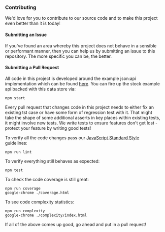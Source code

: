 ### Contributing

We'd love for you to contribute to our source code and to make this project even better than it is today!

#### Submitting an Issue

If you've found an area whereby this project does not behave in a sensible or performant manner, then you can help us by submitting an issue to this repository. The more specific you can be, the better.

#### Submitting a Pull Request

All code in this project is developed around the example json:api implementation which can be found [here](https://github.com/holidayextras/jsonapi-server). You can fire up the stock example api backed with this data store via:
```
npm start
```

Every pull request that changes code in this project needs to either fix an existing tst case or have some form of regression test with it. That might take the shape of some additional asserts in key places within existing tests, it might involve new tests. We write tests to ensure features don't get lost - protect your feature by writing good tests!

To verify all the code changes pass our [JavaScript Standard Style](https://standardjs.com/) guidelines:
```
npm run lint
```

To verify everything still behaves as expected:
```
npm test
```

To check the code coverage is still great:
```
npm run coverage
google-chrome ./coverage.html
```

To see code complexity statistics:
```
npm run complexity
google-chrome ./complexity/index.html
```

If all of the above comes up good, go ahead and put in a pull request!